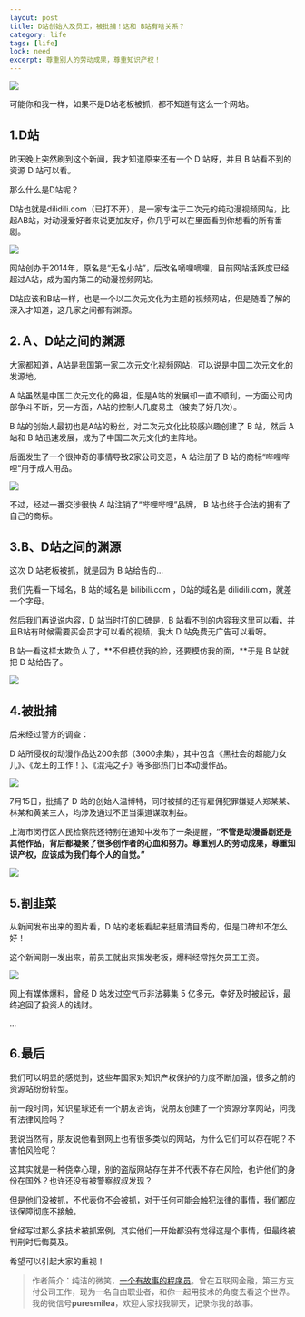```yaml
---
layout: post
title: D站创始人及员工，被批捕！这和 B站有啥关系？
category: life
tags: [life]
lock: need
excerpt: 尊重别人的劳动成果，尊重知识产权！
---
```


![](http://favorites.ren/assets/images/2020/it/dzhan/dzhan01.jpg) 

可能你和我一样，如果不是D站老板被抓，都不知道有这么一个网站。

## 1.D站

昨天晚上突然刷到这个新闻，我才知道原来还有一个 D 站呀，并且 B 站看不到的资源 D 站可以看。

那么什么是D站呢？

D站也就是dilidili.com（已打不开），是一家专注于二次元的纯动漫视频网站，比起AB站，对动漫爱好者来说更加友好，你几乎可以在里面看到你想看的所有番剧。 

![](http://favorites.ren/assets/images/2020/it/dzhan/dzhan02.jpg) 

网站创办于2014年，原名是“无名小站”，后改名嘀哩嘀哩，目前网站活跃度已经超过A站，成为国内第二的动漫视频网站。

D站应该和B站一样，也是一个以二次元文化为主题的视频网站，但是随着了解的深入才知道，这几家之间都有渊源。

## 2.Ａ、D站之间的渊源

大家都知道，A站是我国第一家二次元文化视频网站，可以说是中国二次元文化的发源地。

A 站虽然是中国二次元文化的鼻祖，但是A站的发展却一直不顺利，一方面公司内部争斗不断，另一方面，A站的控制人几度易主（被卖了好几次）。

B 站的创始人最初也是A站的粉丝，对二次元文化比较感兴趣创建了 B 站，然后 A 站和 B 站迅速发展，成为了中国二次元文化的主阵地。

后面发生了一个很神奇的事情导致2家公司交恶，A 站注册了 B 站的商标“哔哩哔哩”用于成人用品。

![](http://favorites.ren/assets/images/2020/it/dzhan/dzhan03.jpg) 

不过，经过一番交涉很快 A 站注销了“哔哩哔哩”品牌， B 站也终于合法的拥有了自己的商标。

## 3.B、D站之间的渊源

这次 D 站老板被抓，就是因为 B 站给告的...

我们先看一下域名，B 站的域名是 bilibili.com ，D站的域名是 dilidili.com，就差一个字母。

然后我们再说说内容，D 站当时打的口碑是，B 站看不到的内容我这里可以看，并且B站有时候需要买会员才可以看的视频，我大 D 站免费无广告可以看呀。

B 站一看这样太欺负人了，**不但模仿我的脸，还要模仿我的面，**于是 B 站就把 D 站给告了。 

![](http://favorites.ren/assets/images/2020/it/dzhan/dzhan04.jpg) 

## 4.被批捕

后来经过警方的调查：

D 站所侵权的动漫作品达200余部（3000余集），其中包含《黑社会的超能力女儿》、《龙王的工作！》、《混沌之子》等多部热门日本动漫作品。

![](http://favorites.ren/assets/images/2020/it/dzhan/dzhan05.jpg) 

7月15日，批捕了 D 站的创始人温博特，同时被捕的还有雇佣犯罪嫌疑人郑某某、林某和黄某三人，均涉及通过不正当渠道谋取利益。

上海市闵行区人民检察院还特别在通知中发布了一条提醒，**“不管是动漫番剧还是其他作品，背后都凝聚了很多创作者的心血和努力。尊重别人的劳动成果，尊重知识产权，应该成为我们每个人的自觉。”**

![](http://favorites.ren/assets/images/2020/it/dzhan/dzhan06.jpg) 

## 5.割韭菜

从新闻发布出来的图片看，D 站的老板看起来挺眉清目秀的，但是口碑却不怎么好！

这个新闻刚一发出来，前员工就出来揭发老板，爆料经常拖欠员工工资。

![](http://favorites.ren/assets/images/2020/it/dzhan/dzhan07.jpg) 

网上有媒体爆料，曾经 D 站发过空气币非法募集 5 亿多元，幸好及时被起诉，最终追回了投资人的钱财。

...

## 6.最后

我们可以明显的感觉到，这些年国家对知识产权保护的力度不断加强，很多之前的资源站纷纷转型。

前一段时间，知识星球还有一个朋友咨询，说朋友创建了一个资源分享网站，问我有法律风险吗？

我说当然有，朋友说他看到网上也有很多类似的网站，为什么它们可以存在呢？不害怕风险呢？

这其实就是一种侥幸心理，别的盗版网站存在并不代表不存在风险，也许他们的身份在国外？也许还没有被警察叔叔发现？

但是他们没被抓，不代表你不会被抓，对于任何可能会触犯法律的事情，我们都应该保障彻底不接触。

曾经写过那么多技术被抓案例，其实他们一开始都没有觉得这是个事情，但最终被判刑时后悔莫及。

希望可以引起大家的重视！


>作者简介：纯洁的微笑，[一个有故事的程序员](http://www.ityouknow.com/life/2020/03/25/fengkou-10year.html)。曾在互联网金融，第三方支付公司工作，现为一名自由职业者，和你一起用技术的角度去看这个世界。我的微信号**puresmilea**，欢迎大家找我聊天，记录你我的故事。








